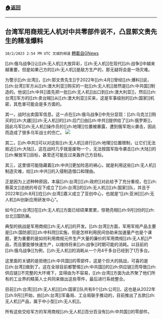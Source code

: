 ###  [:house:返回](README.md)
---


## 台湾军用商规无人机对中共零部件说不，凸显郭文贵先生的精准爆料
`10/2/2023 2:54 PM UTC 文斌的频道` [轉載自GNews](https://gnews.org/articles/1769679)

[[zh:俄乌战争]]让[[zh:无人机]]大放异彩，[[zh:无人机]]在现代[[zh:战争]]中越来越重要，但是如果己方的[[zh:无人机]]是敌方生产的，那无疑将会是一场灾难。

为警示[[zh:台湾]]，[[zh:郭文贵先生]]于2022年[[zh:4月]]曾经[[zh:爆料]]说，[[zh:台湾]]军方从[[zh:澳大利亚]]购买的一批[[zh:无人机]]居然是[[zh:中共国]]制造的。他说[[zh:中共]]首先把一批[[zh:无人机]]出口到[[zh:澳大利亚]]，然后[[zh:台湾]]军方的[[zh:卖台贼]]从[[zh:澳大利亚]]买来，这是军事级别的[[zh:国家]]机密，其危害可能会是多方面的。

其一，战时出卖国军信息。这一点在[[zh:俄乌战争]]中充分显现：[[zh:乌克兰]]购买的[[zh:大疆]][[zh:无人机]]的[[zh:后门]]由[[zh:中共]]提供给了[[zh:俄罗斯]]，因此乌军[[zh:无人机]]操作员的[[zh:地理]]位置被暴露，遭到俄军炮火袭击，因此而造成了很多乌军战士的伤亡。
![](ipfs://Qmc5mLgX44iAtCfbFcsJ25VhnYdKCo2Uco8qtBJvdZRHmh?.png)


其二，[[zh:中共]]可以对这些[[zh:无人机]]进行[[zh:地理]]位置限制，让它们无法抵近[[zh:大陆]]，这在战时几乎就是废物一个，无法按国军指令袭击[[zh:大陆]]的[[zh:解放军]]目标，甚至还可能反过来轰炸己方目标。

其三，这里很可能隐藏着[[zh:中共]]更加险恶的祸心，就是利用这些[[zh:无人机]]制造灾难，给[[zh:中共]]的入侵制造借口和理由。

正是因为上述种种原因，本届[[zh:台湾]][[zh:政府]]对此给予了充分重视，在[[zh:蔡英文]]总统的号召下成立了[[zh:台湾]]的[[zh:无人机]][[zh:国家]]队，并且于2022年[[zh:8月]]在[[zh:台湾]]嘉义成立了亚创中心，也就是“[[zh:亚洲]][[zh:无人机]]AI创新应用研发中心”。

如今[[zh:台湾]]在[[zh:无人机]]方面已经硕果累累，惊艳亮相[[zh:9月]]份的[[zh:台北]]国防展。

典型的挑战是军用商规[[zh:无人机]]的开发。[[zh:台湾]]方面，军用军规产品主要是[[zh:国防部]][[zh:中科院]]实施，但是怎样利用民间协助来加速量产也是个课题，更为重要的是如何利用商规元件生产大量的廉价的军用商规[[zh:无人机]]产品，而且要能够快速生产，以维持将来[[zh:战争]]时期可能的消耗。以目前的[[zh:俄乌战争]]为例，[[zh:无人机]]的消耗从一个月4千多台已经到了1万多台。

这里面的关键的是拒绝[[zh:中共国]]的零部件，这是个巨大的挑战，可喜的是[[zh:台湾]]做到了。这在全球目前都警惕[[zh:中共国]]的[[zh:供应链]]而导致[[zh:供应链]]不完整的大环境下，显得由为不容易，[[zh:台湾]]方面为此齐聚了他们所有的工业界的精英人士共同来做出这些零件，最后进行系统整合。

目前[[zh:台湾]][[zh:无人机]][[zh:国家]]队共有8个[[zh:公司]]，这也是从2022年[[zh:9月]]开始，由[[zh:台湾]]军备局、工业局联手推动的，目前推出了五款[[zh:无人机]]产品，属于中小型[[zh:无人机]]。

所有这些交给军方的军用商规[[zh:无人机]]百分百没有[[zh:中共国]]的零部件。
